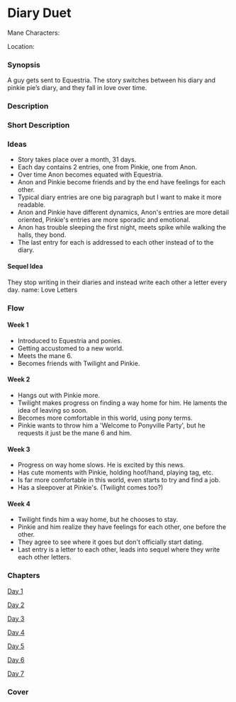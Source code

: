 # Diary Duet

Mane Characters: 

Location: 

### Synopsis

A guy gets sent to Equestria. The story switches between his diary and pinkie pie’s diary, and they fall in love over time.

### Description


### Short Description


### Ideas

- Story takes place over a month, 31 days.
- Each day contains 2 entries, one from Pinkie, one from Anon.
- Over time Anon becomes equated with Equestria.
- Anon and Pinkie become friends and by the end have feelings for each other.
- Typical diary entries are one big paragraph but I want to make it more readable.
- Anon and Pinkie have different dynamics, Anon's entries are more detail oriented, Pinkie's entries are more sporadic and emotional.
- Anon has trouble sleeping the first night, meets spike while walking the halls, they bond.
- The last entry for each is addressed to each other instead of to the diary.

#### Sequel Idea
They stop writing in their diaries and instead write each other a letter every day.
name: Love Letters

### Flow

#### Week 1
 - Introduced to Equestria and ponies.
 - Getting accustomed to a new world.
 - Meets the mane 6.
 - Becomes friends with Twilight and Pinkie.

#### Week 2
 - Hangs out with Pinkie more.
 - Twilight makes progress on finding a way home for him. He laments the idea of leaving so soon.
 - Becomes more comfortable in this world, using pony terms.
 - Pinkie wants to throw him a 'Welcome to Ponyville Party', but he requests it just be the mane 6 and him.

#### Week 3
 - Progress on way home slows. He is excited by this news.
 - Has cute moments with Pinkie, holding hoof/hand, playing tag, etc.
 - Is far more comfortable in this world, even starts to try and find a job.
 - Has a sleepover at Pinkie's. (Twilight comes too?)

#### Week 4
 - Twilight finds him a way home, but he chooses to stay.
 - Pinkie and him realize they have feelings for each other, one before the other.
 - They agree to see where it goes but don't officially start dating.
 - Last entry is a letter to each other, leads into sequel where they write each other letters.

### Chapters

[Day 1](./day-01.md)

[Day 2](./day-02.md)

[Day 3](./day-03.md)

[Day 4](./day-04.md)

[Day 5](./day-05.md)

[Day 6](./day-06.md)

[Day 7](./day-07.md)

### Cover

